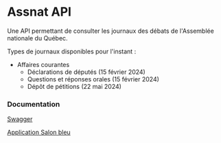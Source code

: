 # Assnat API

Une API permettant de consulter les journaux des débats de l'Assemblée nationale du Québec.

Types de journaux disponibles pour l'instant :

- Affaires courantes
    - Déclarations de députés (15 février 2024)
    - Questions et réponses orales (15 février 2024)
    - Dépôt de pétitions (22 mai 2024)

### Documentation

[Swagger](https://api.salonbleu.quebec/documentation)

[Application Salon bleu](https://www.salonbleu.quebec)
